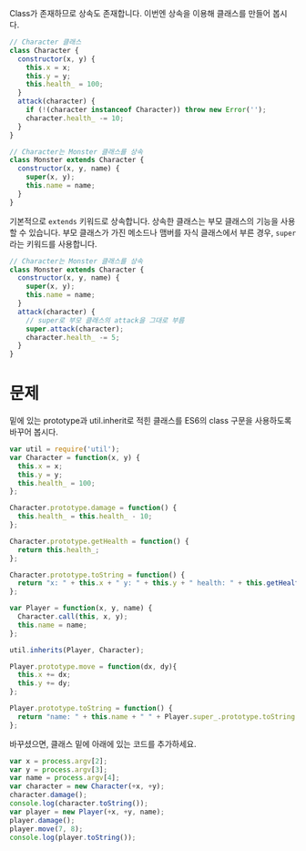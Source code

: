Class가 존재하므로 상속도 존재합니다. 이번엔 상속을 이용해 클래스를 만들어 봅시다.

```javascript
// Character 클래스
class Character {
  constructor(x, y) {
    this.x = x;
    this.y = y;
    this.health_ = 100;
  }
  attack(character) {
    if (!(character instanceof Character)) throw new Error('');
    character.health_ -= 10;
  }
}

// Character는 Monster 클래스를 상속
class Monster extends Character {
  constructor(x, y, name) {
    super(x, y);
    this.name = name;
  }
}
```

기본적으로 `extends` 키워드로 상속합니다. 상속한 클래스는 부모 클래스의 기능을 사용할 수 있습니다.
부모 클래스가 가진 메소드나 맴버를 자식 클래스에서 부른 경우, `super`라는 키워드를 사용합니다.

```javascript
// Character는 Monster 클래스를 상속
class Monster extends Character {
  constructor(x, y, name) {
    super(x, y);
    this.name = name;
  }
  attack(character) {
    // super로 부모 클래스의 attack을 그대로 부름
    super.attack(character);
    character.health_ -= 5;
  }
}
```

# 문제

밑에 있는 prototype과 util.inherit로 적힌 클래스를 ES6의 class 구문을 사용하도록 바꾸어 봅시다.

```javascript
var util = require('util');
var Character = function(x, y) {
  this.x = x;
  this.y = y;
  this.health_ = 100;
};

Character.prototype.damage = function() {
  this.health_ = this.health_ - 10;
};

Character.prototype.getHealth = function() {
  return this.health_;
};

Character.prototype.toString = function() {
  return "x: " + this.x + " y: " + this.y + " health: " + this.getHealth();
};

var Player = function(x, y, name) {
  Character.call(this, x, y);
  this.name = name;
};

util.inherits(Player, Character);

Player.prototype.move = function(dx, dy){
  this.x += dx;
  this.y += dy;
};

Player.prototype.toString = function() {
  return "name: " + this.name + " " + Player.super_.prototype.toString.call(this);
};

```

바꾸셨으면, 클래스 밑에 아래에 있는 코드를 추가하세요.

```javascript
var x = process.argv[2];
var y = process.argv[3];
var name = process.argv[4];
var character = new Character(+x, +y);
character.damage();
console.log(character.toString());
var player = new Player(+x, +y, name);
player.damage();
player.move(7, 8);
console.log(player.toString());
```


